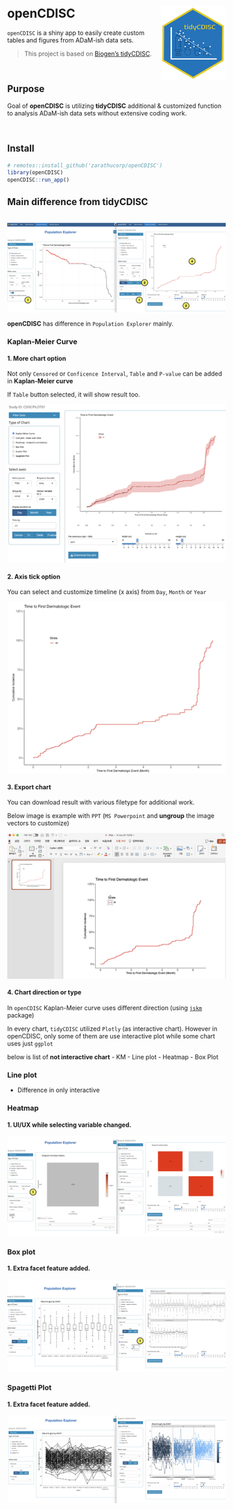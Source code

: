 
<!-- README.md is generated from README.Rmd. Please edit that file -->

# openCDISC <a href='https://Biogen-Inc.github.io/tidyCDISC/'><img src="man/figures/hex-tidyCDISC-170h.png" align="right"/></a>

`openCDISC` is a shiny app to easily create custom tables and figures
from ADaM-ish data sets.

> This project is based on
> <a href = 'https://github.com/Biogen-Inc/tidyCDISC' target = '_blank'>Biogen’s
> tidyCDISC</a>.

<br>

## Purpose

Goal of **openCDISC** is utilizing **tidyCDISC** additional & customized
function to analysis ADaM-ish data sets without extensive coding work.

<br>

## Install

``` r
# remotes::install_github('zarathucorp/openCDISC')
library(openCDISC)
openCDISC::run_app()
```

## Main difference from tidyCDISC

<br>

<img src='img/img1.png'>

**openCDISC** has difference in `Population Explorer` mainly.

### Kaplan-Meier Curve

#### 1. More chart option

Not only `Censored` or `Conficence Interval`, `Table` and `P-value` can
be added in **Kaplan-Meier curve**

If `Table` button selected, it will show result too.

<img src='img/img2.png'>

#### 2. Axis tick option

You can select and customize timeline (x axis) from `Day`, `Month` or
`Year`

<img src='img/img3.png'>

#### 3. Export chart

You can download result with various filetype for additional work.

Below image is example with `PPT` (`MS Powerpoint` and **ungroup** the
image vectors to customize)

<img src='img/img4.png'>

#### 4. Chart direction or type

In `openCDISC` Kaplan-Meier curve uses different direction (using
<a href= 'https://github.com/jinseob2kim/jskm' target = "_blank">
`jskm`</a> package)

In every chart, `tidyCDISC` utilized `Plotly` (as interactive chart).
However in openCDISC, only some of them are use interactive plot while
some chart uses just `ggplot`

below is list of **not interactive chart** - KM - Line plot - Heatmap -
Box Plot

### Line plot

- Difference in only interactive

### Heatmap

#### 1. UI/UX while selecting variable changed.

<img src='img/img5.png'>

### Box plot

#### 1. Extra facet feature added.

<img src='img/img6.png'>

### Spagetti Plot

#### 1. Extra facet feature added.

<img src='img/img7.png'>
